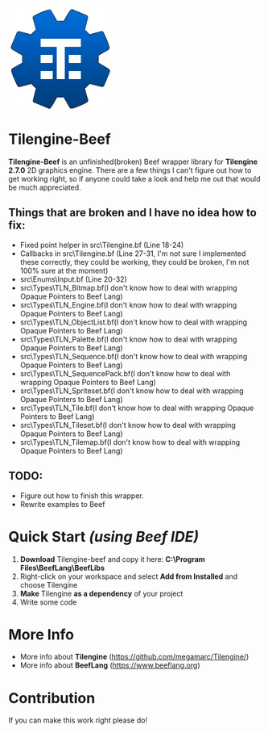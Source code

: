 ![](img/Tilengine-logo.png)
# Tilengine-Beef
**Tilengine-Beef** is an unfinished(broken) Beef wrapper library for **Tilengine 2.7.0** 2D graphics engine. There are a few things I can't figure out how to get working right, so if anyone could take a look and help me out that would be much appreciated.

## Things that are broken and I have no idea how to fix:
- Fixed point helper in src\Tilengine.bf (Line 18-24)
- Callbacks in src\Tilengine.bf (Line 27-31, I'm not sure I implemented these correctly, they could be working, they could be broken, I'm not 100% sure at the moment)
- src\Enums\Input.bf (Line 20-32)
- src\Types\TLN_Bitmap.bf(I don't know how to deal with wrapping Opaque Pointers to Beef Lang)
- src\Types\TLN_Engine.bf(I don't know how to deal with wrapping Opaque Pointers to Beef Lang)
- src\Types\TLN_ObjectList.bf(I don't know how to deal with wrapping Opaque Pointers to Beef Lang)
- src\Types\TLN_Palette.bf(I don't know how to deal with wrapping Opaque Pointers to Beef Lang)
- src\Types\TLN_Sequence.bf(I don't know how to deal with wrapping Opaque Pointers to Beef Lang)
- src\Types\TLN_SequencePack.bf(I don't know how to deal with wrapping Opaque Pointers to Beef Lang)
- src\Types\TLN_Spriteset.bf(I don't know how to deal with wrapping Opaque Pointers to Beef Lang)
- src\Types\TLN_Tile.bf(I don't know how to deal with wrapping Opaque Pointers to Beef Lang)
- src\Types\TLN_Tileset.bf(I don't know how to deal with wrapping Opaque Pointers to Beef Lang)
- src\Types\TLN_Tilemap.bf(I don't know how to deal with wrapping Opaque Pointers to Beef Lang)

## TODO:
- Figure out how to finish this wrapper.
- Rewrite examples to Beef


# Quick Start *(using Beef IDE)*
1. **Download** Tilengine-beef and copy it here: **C:\Program Files\BeefLang\BeefLibs**
2. Right-click on your workspace and select **Add from Installed** and choose Tilengine
3. **Make** Tilengine **as a dependency** of your project 
4. Write some code

# More Info
- More info about **Tilengine** (https://github.com/megamarc/Tilengine/)
- More info about **BeefLang** (https://www.beeflang.org)

# Contribution

If you can make this work right please do! 
